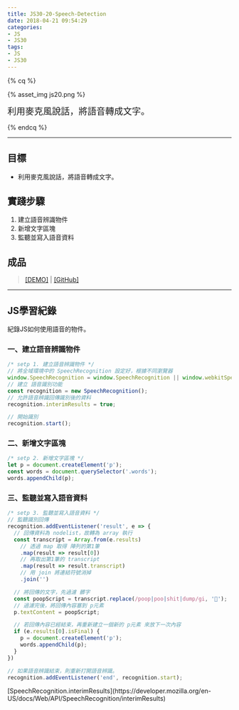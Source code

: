 ```yaml
---
title: JS30-20-Speech-Detection
date: 2018-04-21 09:54:29
categories:
- JS
- JS30
tags:
- JS
- JS30
---
```


{% cq %}

{% asset_img js20.png %}

<font style="font-size:20px;">利用麥克風說話，將語音轉成文字。</font>

{% endcq %}

<!-- more -->
***

## 目標

- 利用麥克風說話，將語音轉成文字。


## 實踐步驟

1. 建立語音辨識物件
2. 新增文字區塊
3. 監聽並寫入語音資料

## 成品

>[[DEMO]](https://kanboo.github.io/JavaScript30/20%20-%20Speech%20Detection/) | [[GitHub]](https://github.com/kanboo/JavaScript30/blob/master/20%20-%20Speech%20Detection/index.html)


***
## JS學習紀錄

紀錄JS如何使用語音的物件。

### 一、建立語音辨識物件

``` js
/* setp 1. 建立語音辨識物件 */
// 將全域環境中的 SpeechRecognition 設定好，根據不同瀏覽器
window.SpeechRecognition = window.SpeechRecognition || window.webkitSpeechRecognition;
// 建立 語音識別功能
const recognition = new SpeechRecognition();
// 允許語音辨識回傳識別後的資料
recognition.interimResults = true;

// 開始識別
recognition.start();
```

### 二、新增文字區塊

``` js
/* setp 2. 新增文字區塊 */
let p = document.createElement('p');
const words = document.querySelector('.words');
words.appendChild(p);
```

### 三、監聽並寫入語音資料

``` js
/* setp 3. 監聽並寫入語音資料 */
// 監聽識別回傳
recognition.addEventListener('result', e => {
  // 回傳資料為 nodelist，故轉為 array 執行
  const transcript = Array.from(e.results)
    // 透過 map 取得 陣列的第1筆
    .map(result => result[0])
    // 再取出第1筆的 transcript
    .map(result => result.transcript)
    // 用 join 將連結符號消掉
    .join('')

  // 將回傳的文字，先過濾 髒字
  const poopScript = transcript.replace(/poop|poo|shit|dump/gi, '💩');
  // 過濾完後，將回傳內容塞到 p元素
  p.textContent = poopScript;

  // 若回傳內容已經結束，再重新建立一個新的 p元素 來放下一次內容
  if (e.results[0].isFinal) {
    p = document.createElement('p');
    words.appendChild(p);
  }
})

// 如果語音辨識結束，則重新打開語音辨識。
recognition.addEventListener('end', recognition.start);
```

<div class="note info">[SpeechRecognition.interimResults](https://developer.mozilla.org/en-US/docs/Web/API/SpeechRecognition/interimResults)</div>